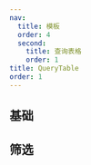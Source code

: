 ```yaml
---
nav:
  title: 模板
  order: 4
  second:
    title: 查询表格
    order: 1
title: QueryTable
order: 1
---
```


## 基础

<code src="./querytable.tsx" ></code>

## 筛选

<!-- <code src="./querytablefilters.tsx" ></code> -->
